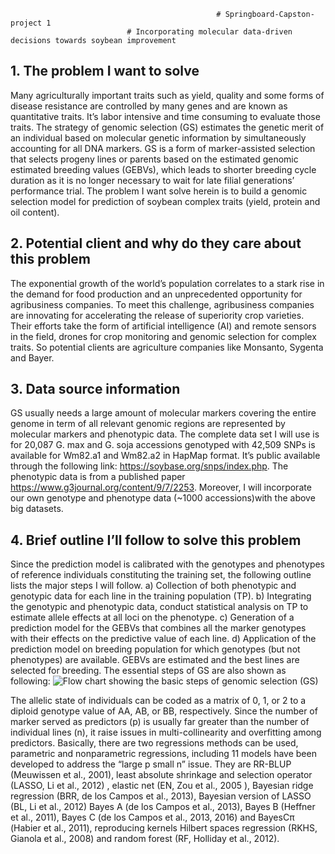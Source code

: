                                                   # Springboard-Capston-project 1
                              # Incorporating molecular data-driven decisions towards soybean improvement
## 1.	The problem I want to solve
Many agriculturally important traits such as yield, quality and some forms of disease resistance are controlled by many genes and are known as quantitative traits. It’s labor intensive and time consuming to evaluate those traits. The strategy of genomic selection (GS) estimates the genetic merit of an individual based on molecular genetic information by simultaneously accounting for all DNA markers. GS is a form of marker-assisted selection that selects progeny lines or parents based on the estimated genomic estimated breeding values (GEBVs), which leads to shorter breeding cycle duration as it is no longer necessary to wait for late filial generations’ performance trial. The problem I want solve herein is to build a genomic selection model for prediction of soybean complex traits (yield, protein and oil content).
## 2.	Potential client and why do they care about this problem
The exponential growth of the world’s population correlates to a stark rise in the demand for food production and an unprecedented opportunity for agribusiness companies. To meet this challenge, agribusiness companies are innovating for accelerating the release of superiority crop varieties. Their efforts take the form of artificial intelligence (AI) and remote sensors in the field, drones for crop monitoring and genomic selection for complex traits. So potential clients are agriculture companies like Monsanto, Sygenta and Bayer.
## 3.	Data source information 
GS usually needs a large amount of molecular markers covering the entire genome in term of all relevant genomic regions are represented by molecular markers and phenotypic data. The complete data set I will use is for 20,087 G. max and G. soja accessions genotyped with 42,509 SNPs is available for Wm82.a1 and Wm82.a2 in  HapMap format. It’s public available through the following link: https://soybase.org/snps/index.php. The phenotypic data is from a published paper https://www.g3journal.org/content/9/7/2253. Moreover, I will incorporate our own genotype and phenotype data (~1000 accessions)with the above big datasets.
## 4.	Brief outline I’ll follow to solve this problem
Since the prediction model is calibrated with the genotypes and phenotypes of reference individuals constituting the training set, the following outline lists the major steps I will follow.
a)	Collection of both phenotypic and genotypic data for each line in the training population (TP).
b)	Integrating the genotypic and phenotypic data, conduct statistical analysis on TP to estimate allele effects at all loci on the phenotype.
c)	Generation of a prediction model for the GEBVs that combines all the marker genotypes with their effects on the predictive value of each line.
d)	Application of the prediction model on breeding population for which genotypes (but not phenotypes) are available. GEBVs are estimated and the best lines are selected for breeding. 
The essential steps of GS are also shown as following: 
       ![Flow chart showing the basic steps of genomic selection (GS)](https://github.com/wzxsoy/Springboard-Capston-project1/blob/master/gs.png)

The allelic state of individuals can be coded as a matrix of 0, 1, or 2 to a diploid genotype value of AA, AB, or BB, respectively. Since the number of marker served as predictors (p) is usually far greater than the number of individual lines (n), it raise issues in multi-collinearity and overfitting among predictors. Basically, there are two regressions methods can be used, parametric and nonparametric regressions, including 11 models have been developed to address the “large p small n” issue. They are RR-BLUP (Meuwissen et al., 2001), least absolute shrinkage and selection operator (LASSO, Li et al., 2012) , elastic net (EN, Zou et al., 2005 ), Bayesian ridge regression (BRR, de los Campos et al., 2013), Bayesian version of LASSO (BL, Li et al., 2012) Bayes A (de los Campos et al., 2013), Bayes B (Heffner et al., 2011), Bayes C (de los Campos et al., 2013, 2016) and BayesCπ (Habier et al., 2011), reproducing kernels Hilbert spaces regression (RKHS, Gianola et al., 2008) and random forest (RF, Holliday et al., 2012).
